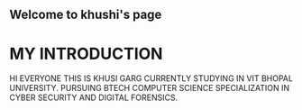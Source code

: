 ## Welcome to khushi's page

# MY INTRODUCTION 
HI EVERYONE THIS IS KHUSI GARG CURRENTLY STUDYING IN VIT BHOPAL UNIVERSITY.
PURSUING BTECH COMPUTER SCIENCE SPECIALIZATION IN CYBER SECURITY AND DIGITAL FORENSICS.


